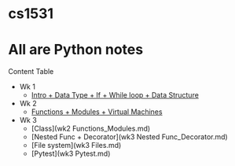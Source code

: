 # cs1531

# All are Python notes

Content Table

* Wk 1
	* [Intro + Data Type + If + While loop + Data Structure](https://github.com/KatrinaaDing/cs1531/blob/wk1-Intro_Data-Type_If_While.md)
* Wk 2
	* [Functions + Modules + Virtual Machines](https://github.com/KatrinaaDing/cs1531/blob/wk2-Functions_Modules.md)
* Wk 3
	* [Class](wk2 Functions_Modules.md)
	* [Nested Func + Decorator](wk3 Nested Func_Decorator.md)
	* [File system](wk3 Files.md)
	* [Pytest](wk3 Pytest.md)
